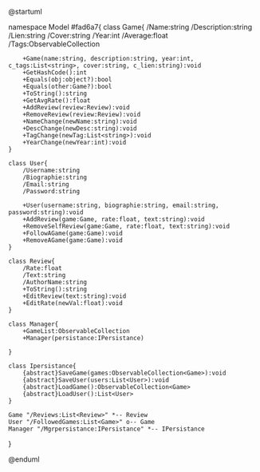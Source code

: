 @startuml

namespace Model #fad6a7{
    class Game{
        /Name:string
        /Description:string
        /Lien:string
        /Cover:string
        /Year:int
        /Average:float
        /Tags:ObservableCollection<string>

        +Game(name:string, description:string, year:int, c_tags:List<string>, cover:string, c_lien:string):void
        +GetHashCode():int
        +Equals(obj:object?):bool
        +Equals(other:Game?):bool
        +ToString():string
        +GetAvgRate():float
        +AddReview(review:Review):void
        +RemoveReview(review:Review):void
        +NameChange(newName:string):void
        +DescChange(newDesc:string):void
        +TagChange(newTag:List<string>):void
        +YearChange(newYear:int):void
    }

    class User{
        /Username:string
        /Biographie:string
        /Email:string
        /Password:string

        +User(username:string, biographie:string, email:string, password:string):void
        +AddReview(game:Game, rate:float, text:string):void
        +RemoveSelfReview(game:Game, rate:float, text:string):void
        +FollowAGame(game:Game):void
        +RemoveAGame(game:Game):void
    }

    class Review{
        /Rate:float
        /Text:string
        /AuthorName:string
        +ToString():string
        +EditReview(text:string):void
        +EditRate(newVal:float):void
    }

    class Manager{
        +GameList:ObservableCollection
        +Manager(persistance:IPersistance)
        
    }

    class Ipersistance{
        {abstract}SaveGame(games:ObservableCollection<Game>):void
        {abstract}SaveUser(users:List<User>):void
        {abstract}LoadGame():ObservableCollection<Game>
        {abstract}LoadUser():List<User>
    }

    Game "/Reviews:List<Review>" *-- Review
    User "/FollowedGames:List<Game>" o-- Game
    Manager "/Mgrpersistance:IPersistance" *-- IPersistance
}

































@enduml
